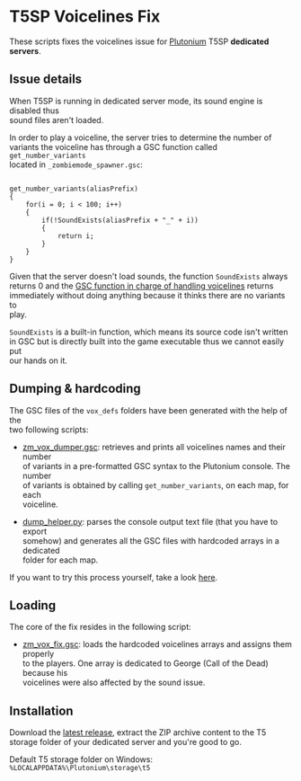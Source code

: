 # T5SP Voicelines Fix

These scripts fixes the voicelines issue for [Plutonium](https://plutonium.pw/) T5SP **dedicated servers**.


## Issue details

When T5SP is running in dedicated server mode, its sound engine is disabled thus\
sound files aren't loaded.

In order to play a voiceline, the server tries to determine the number of\
variants the voiceline has through a GSC function called `get_number_variants`\
located in `_zombiemode_spawner.gsc`:

```gsc

get_number_variants(aliasPrefix)
{
    for(i = 0; i < 100; i++)
    {
        if(!SoundExists(aliasPrefix + "_" + i))
        {
            return i;
        }
    }
}
```

Given that the server doesn't load sounds, the function `SoundExists` always\
returns 0 and the [GSC function in charge of handling voicelines](https://github.com/plutoniummod/t5-scripts/blob/main/ZM/Common/maps/_zombiemode_audio.gsc#L645) returns\
immediately without doing anything because it thinks there are no variants to\
play.

`SoundExists` is a built-in function, which means its source code isn't written\
in GSC but is directly built into the game executable thus we cannot easily put\
our hands on it.

## Dumping & hardcoding

The GSC files of the `vox_defs` folders have been generated with the help of the\
two following scripts:

- [zm_vox_dumper.gsc](https://github.com/Nahelam/t5sp-voicelines-fix/blob/main/dumper/scripts/sp/zom/zm_vox_dumper.gsc): retrieves and prints all voicelines names and their number\
of variants in a pre-formatted GSC syntax to the Plutonium console. The number\
of variants is obtained by calling `get_number_variants`, on each map, for each\
voiceline.

- [dump_helper.py](https://github.com/Nahelam/t5sp-voicelines-fix/blob/main/dumper/dump_helper.py): parses the console output text file (that you have to export\
somehow) and generates all the GSC files with hardcoded arrays in a dedicated\
folder for each map.

If you want to try this process yourself, take a look [here](https://github.com/Nahelam/T5SP-Voicelines-Fix/tree/main/dumper).

## Loading

The core of the fix resides in the following script:

- [zm_vox_fix.gsc](https://github.com/Nahelam/t5sp-voicelines-fix/blob/main/fix_main/scripts/sp/zom/zm_vox_fix.gsc): loads the hardcoded voicelines arrays and assigns them properly\
to the players. One array is dedicated to George (Call of the Dead) because his\
voicelines were also affected by the sound issue.

## Installation

Download the [latest release](https://github.com/Nahelam/t5sp-voicelines-fix/releases/latest/), extract the ZIP archive content to the T5\
storage folder of your dedicated server and you're good to go.

Default T5 storage folder on Windows: `%LOCALAPPDATA%\Plutonium\storage\t5`
